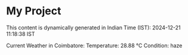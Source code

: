 # My Project

This content is dynamically generated in Indian Time (IST): 2024-12-21 11:18:38 IST


Current Weather in Coimbatore:
Temperature: 28.88 °C
Condition: haze
